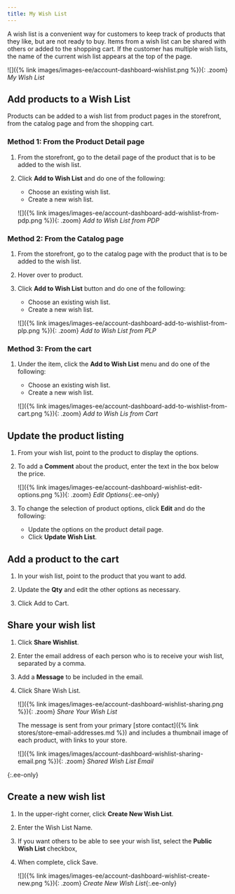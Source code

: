 ```yaml
---
title: My Wish List
---
```


A wish list is a convenient way for customers to keep track of products that they like, but are not ready to buy. Items from a wish list can be shared with others or added to the shopping cart. If the customer has multiple wish lists, the name of the current wish list appears at the top of the page.

![]({% link images/images-ee/account-dashboard-wishlist.png %}){: .zoom}
_My Wish List_

## Add products to a Wish List

Products can be added to a wish list from product pages in the storefront, from the catalog page and from the shopping cart.

### Method 1: From the Product Detail page

1. From the storefront, go to the detail page of the product that is to be added to the wish list.

1. Click **Add to Wish List** and do one of the following:

    - Choose an existing wish list.
    - Create a new wish list.

   ![]({% link images/images-ee/account-dashboard-add-wishlist-from-pdp.png %}){: .zoom}
   _Add to Wish List from PDP_

### Method 2: From the Catalog page

1. From the storefront, go to the catalog page with the product that is to be added to the wish list.

1. Hover over to product.

1. Click **Add to Wish List** button and do one of the following:

    - Choose an existing wish list.
    - Create a new wish list.

   ![]({% link images/images-ee/account-dashboard-add-to-wishlist-from-plp.png %}){: .zoom}
   _Add to Wish List from PLP_

### Method 3: From the cart

1. Under the item, click the **Add to Wish List** menu and do one of the following:

    - Choose an existing wish list.
    - Create a new wish list.

   ![]({% link images/images-ee/account-dashboard-add-to-wishlist-from-cart.png %}){: .zoom}
   _Add to Wish Lis from Cart_

## Update the product listing

1. From your wish list, point to the product to display the options.

1. To add a **Comment** about the product, enter the text in the box below the price.

    ![]({% link images/images-ee/account-dashboard-wishlist-edit-options.png %}){: .zoom}
    _Edit Options_{:.ee-only}

1. To change the selection of product options, click **Edit** and do the following:

    - Update the options on the product detail page.
    - Click **Update Wish List**.

## Add a product to the cart

1. In your wish list, point to the product that you want to add.

1. Update the **Qty** and edit the other options as necessary.

1. Click <span class="btn">Add to Cart</span>.

## Share your wish list

1. Click **Share Wishlist**.

1. Enter the email address of each person who is to receive your wish list, separated by a comma.

1. Add a **Message** to be included in the email.

1. Click <span class="btn">Share Wish List</span>.

    ![]({% link images/images-ee/account-dashboard-wishlist-sharing.png %}){: .zoom}
    _Share Your Wish List_

    The message is sent from your primary [store contact]({% link stores/store-email-addresses.md %}) and includes a thumbnail image of each product, with links to your store.

    ![]({% link images/images/account-dashboard-wishlist-sharing-email.png %}){: .zoom}
    _Shared Wish List Email_

{:.ee-only}
## Create a new wish list

1. In the upper-right corner, click **Create New Wish List**.

1. Enter the Wish List Name.

1. If you want others to be able to see your wish list, select the **Public Wish List** checkbox,

1. When complete, click <span class="btn">Save</span>.

    ![]({% link images/images-ee/account-dashboard-wishlist-create-new.png %}){: .zoom}
    _Create New Wish List_{:.ee-only}

